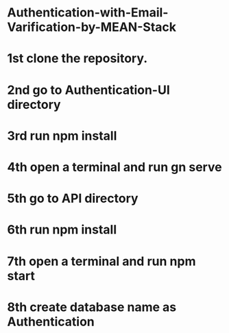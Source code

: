 # Authentication-with-Email-Varification-by-MEAN-Stack
# 1st clone the repository.
# 2nd go to Authentication-UI directory
# 3rd run npm install
# 4th open a terminal and run gn serve
# 5th go to API directory
# 6th run npm install
# 7th open a terminal and run npm start
# 8th create database name as Authentication